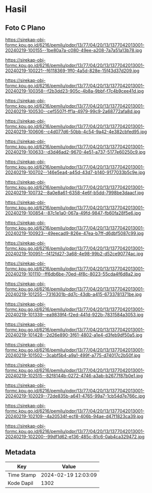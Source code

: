 # Hasil

## Foto C Plano

https://sirekap-obj-formc.kpu.go.id/6216/pemilu/pdpr/13/77/04/20/13/1377042013001-20240219-100155--1be80a7a-c080-49ee-a208-7a7a51a13b78.jpg

https://sirekap-obj-formc.kpu.go.id/6216/pemilu/pdpr/13/77/04/20/13/1377042013001-20240219-100221--f6118369-1ff0-4a5d-828e-15f43d37d209.jpg

https://sirekap-obj-formc.kpu.go.id/6216/pemilu/pdpr/13/77/04/20/13/1377042013001-20240219-100358--f2b3dd23-905c-4b8a-9bbf-f7c4b9cee41d.jpg

https://sirekap-obj-formc.kpu.go.id/6216/pemilu/pdpr/13/77/04/20/13/1377042013001-20240219-100530--cef5507f-ff1a-4979-99c9-2a68772afa8d.jpg

https://sirekap-obj-formc.kpu.go.id/6216/pemilu/pdpr/13/77/04/20/13/1377042013001-20240219-100606--c4d077d6-50bb-4c54-9a42-4e382cbfed95.jpg

https://sirekap-obj-formc.kpu.go.id/6216/pemilu/pdpr/13/77/04/20/13/1377042013001-20240219-100633--d3d46ad2-9670-4e51-a737-5177e60250c9.jpg

https://sirekap-obj-formc.kpu.go.id/6216/pemilu/pdpr/13/77/04/20/13/1377042013001-20240219-100702--146e5ea4-a45d-43d7-b140-9177033b5c9e.jpg

https://sirekap-obj-formc.kpu.go.id/6216/pemilu/pdpr/13/77/04/20/13/1377042013001-20240219-100732--8a0e8a61-6358-4e6f-b5dd-7998be3daacf.jpg

https://sirekap-obj-formc.kpu.go.id/6216/pemilu/pdpr/13/77/04/20/13/1377042013001-20240219-100854--87c1e1a0-067a-49fd-9847-fb60fa28f5e6.jpg

https://sirekap-obj-formc.kpu.go.id/6216/pemilu/pdpr/13/77/04/20/13/1377042013001-20240219-100923--49eecad9-826e-47ea-b7ff-d6dbf5087c99.jpg

https://sirekap-obj-formc.kpu.go.id/6216/pemilu/pdpr/13/77/04/20/13/1377042013001-20240219-100951--f412fd27-3a68-4e98-99b2-d52ce90774ac.jpg

https://sirekap-obj-formc.kpu.go.id/6216/pemilu/pdpr/13/77/04/20/13/1377042013001-20240219-101110--ff6db6be-70ed-4f8c-8023-55cda4f6d8a2.jpg

https://sirekap-obj-formc.kpu.go.id/6216/pemilu/pdpr/13/77/04/20/13/1377042013001-20240219-101255--7316301b-dd7c-43db-a415-6733781371be.jpg

https://sirekap-obj-formc.kpu.go.id/6216/pemilu/pdpr/13/77/04/20/13/1377042013001-20240219-101339--ea9839f4-f2ed-441d-922b-7831584a3053.jpg

https://sirekap-obj-formc.kpu.go.id/6216/pemilu/pdpr/13/77/04/20/13/1377042013001-20240219-101428--2d26e890-3f61-4802-a1e4-d3feb9df50a5.jpg

https://sirekap-obj-formc.kpu.go.id/6216/pemilu/pdpr/13/77/04/20/13/1377042013001-20240219-101502--3cabf5b4-a9a1-499f-a775-d74017c2b50f.jpg

https://sirekap-obj-formc.kpu.go.id/6216/pemilu/pdpr/13/77/04/20/13/1377042013001-20240219-102515--82f8144b-0272-4746-a3ab-b2677f87b0e1.jpg

https://sirekap-obj-formc.kpu.go.id/6216/pemilu/pdpr/13/77/04/20/13/1377042013001-20240219-102029--72de835b-a641-4765-99a7-1cb54d7e766c.jpg

https://sirekap-obj-formc.kpu.go.id/6216/pemilu/pdpr/13/77/04/20/13/1377042013001-20240219-102109--4a20534f-ecf8-406b-94ae-d47f1823ca39.jpg

https://sirekap-obj-formc.kpu.go.id/6216/pemilu/pdpr/13/77/04/20/13/1377042013001-20240219-102200--99df1d62-e136-485c-81c6-0ab4ca329472.jpg


## Metadata

| Key        | Value               |
| ---------- | ------------------- |
| Time Stamp | 2024-02-19 12:03:09 |
| Kode Dapil | 1302                |



